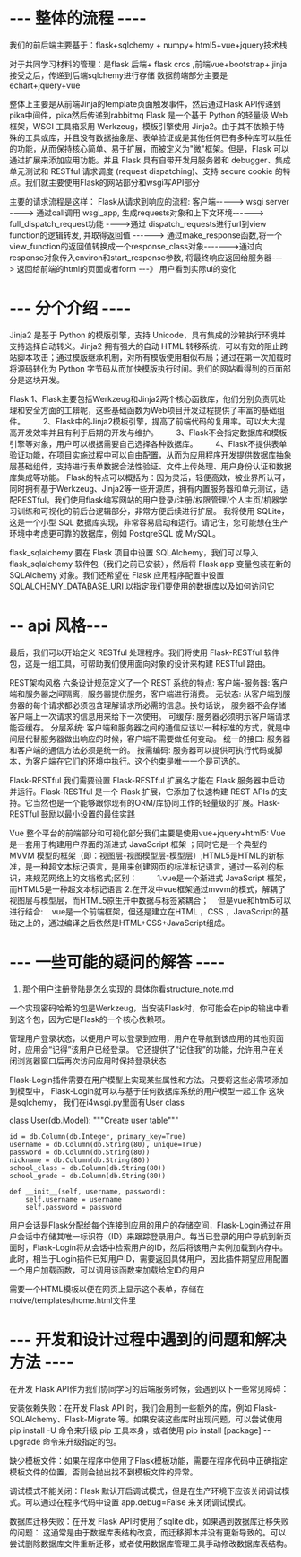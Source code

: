 # --- 整体的流程 ----
我们的前后端主要基于：flask+sqlchemy + numpy+ html5+vue+jquery技术栈

对于共同学习材料的管理：是flask 后端+ flask cros ,前端vue+bootstrap+ jinja 接受之后，传递到后端sqlchemy进行存储
数据前端部分主要是echart+jquery+vue 


整体上主要是从前端Jinja的template页面触发事件，然后通过Flask API传递到pika中间件，pika然后传递到rabbitmq
Flask 是一个基于 Python 的轻量级 Web 框架，WSGI 工具箱采用 Werkzeug，模板引擎使用 Jinja2。由于其不依赖于特殊的工具或库，并且没有数据抽象层、表单验证或是其他任何已有多种库可以胜任的功能，从而保持核心简单、易于扩展，而被定义为"微"框架。但是，Flask 可以通过扩展来添加应用功能。并且 Flask 具有自带开发用服务器和 debugger、集成单元测试和 RESTful 请求调度 (request dispatching)、支持 secure cookie 的特点。我们就主要使用Flask的网站部分和wsgi写API部分

主要的请求流程是这样：
Flask从请求到响应的流程:
客户端-----> wsgi server ----> 通过call调用 wsgi_app, 生成requests对象和上下文环境------> full_dispatch_request功能 ---->通过 dispatch_requests进行url到view function的逻辑转发, 并取得返回值 ------> 通过make_response函数,将一个view_function的返回值转换成一个response_class对象------->通过向response对象传入environ和start_response参数, 将最终响应返回给服务器--->
返回给前端的html的页面或者form ---》 用户看到实际ui的变化



# --- 分个介绍 ----

Jinja2 是基于 Python 的模版引擎，支持 Unicode，具有集成的沙箱执行环境并支持选择自动转义。Jinja2 拥有强大的自动 HTML 转移系统，可以有效的阻止跨站脚本攻击；通过模版继承机制，对所有模版使用相似布局；通过在第一次加载时将源码转化为 Python 字节码从而加快模版执行时间。我们的网站看得到的页面部分是这块开发。

Flask
1、Flask主要包括Werkzeug和Jinja2两个核心函数库，他们分别负责阢处理和安全方面的工鞥呢，这些基础函数为Web项目开发过程提供了丰富的基础组件。
　　2、Flask中的Jinja2模板引擎，提高了前端代码的复用率。可以大大提高开发效率并且有利于后期的开发与维护。
　　3、Flask不会指定数据库和模板引擎等对象，用户可以根据需要自己选择各种数据库。
　　4、Flask不提供表单验证功能，在项目实施过程中可以自由配置，从而为应用程序开发提供数据库抽象层基础组件，支持进行表单数据合法性验证、文件上传处理、用户身份认证和数据库集成等功能。
    Flask的特点可以概括为：因为灵活，轻便高效，被业界所认可，同时拥有基于Werkzeug、Jinja2等一些开源库，拥有内置服务器和单元测试，适配RESTful。我们使用flask编写网站的用户登录/注册/权限管理/个人主页/机器学习训练和可视化的前后台逻辑部分，非常方便后续进行扩展。
我将使用 SQLite，这是一个小型 SQL 数据库实现，非常容易启动和运行。请记住，您可能想在生产环境中考虑更可靠的数据库，例如 PostgreSQL 或 MySQL。

flask_sqlalchemy
要在 Flask 项目中设置 SQLAlchemy，我们可以导入 flask_sqlalchemy 软件包（我们之前已安装），然后将 Flask app 变量包装在新的 SQLAlchemy 对象。我们还希望在 Flask 应用程序配置中设置 SQLALCHEMY_DATABASE_URI 以指定我们要使用的数据库以及如何访问它

# -- api 风格--- 
最后，我们可以开始定义 RESTful 处理程序。我们将使用 Flask-RESTful 软件包，这是一组工具，可帮助我们使用面向对象的设计来构建 RESTful 路由。

REST架构风格
六条设计规范定义了一个 REST 系统的特点:
客户端-服务器: 客户端和服务器之间隔离，服务器提供服务，客户端进行消费。
无状态: 从客户端到服务器的每个请求都必须包含理解请求所必需的信息。换句话说， 服务器不会存储客户端上一次请求的信息用来给下一次使用。
可缓存: 服务器必须明示客户端请求能否缓存。
分层系统: 客户端和服务器之间的通信应该以一种标准的方式，就是中间层代替服务器做出响应的时候，客户端不需要做任何变动。
统一的接口: 服务器和客户端的通信方法必须是统一的。
按需编码: 服务器可以提供可执行代码或脚本，为客户端在它们的环境中执行。这个约束是唯一一个是可选的。

Flask-RESTful
我们需要设置 Flask-RESTful 扩展名才能在 Flask 服务器中启动并运行。Flask-RESTful 是一个 Flask 扩展，它添加了快速构建 REST APIs 的支持。它当然也是一个能够跟你现有的ORM/库协同工作的轻量级的扩展。Flask-RESTful 鼓励以最小设置的最佳实践

Vue
整个平台的前端部分和可视化部分我们主要是使用vue+jquery+html5: Vue 是一套用于构建用户界面的渐进式 JavaScript 框架 ；同时它是一个典型的 MVVM 模型的框架（即：视图层-视图模型层-模型层）;HTML5是HTML的新标准，是一种超文本标记语言，是用来创建网页的标准标记语言，通过一系列的标识，来规范网络上的文档格式;区别：
        1.vue是一个渐进式 JavaScript 框架，而HTML5是一种超文本标记语言  2.在开发中vue框架通过mvvm的模式，解耦了视图层与模型层，而HTML5原生开中数据与标签紧耦合；    但是vue和html5可以进行结合:    vue是一个前端框架，但还是建立在HTML ，CSS ，JavaScript的基础之上的，通过编译之后依然是HTML+CSS+JavaScript组成。




# ---  一些可能的疑问的解答 ----

1. 那个用户注册登陆是怎么实现的
具体你看structure_note.md 

一个实现密码哈希的包是Werkzeug，当安装Flask时，你可能会在pip的输出中看到这个包，因为它是Flask的一个核心依赖项。

管理用户登录状态，以便用户可以登录到应用，用户在导航到该应用的其他页面时，应用会“记得”该用户已经登录。
它还提供了“记住我”的功能，允许用户在关闭浏览器窗口后再次访问应用时保持登录状态

Flask-Login插件需要在用户模型上实现某些属性和方法。只要将这些必需项添加到模型中，
Flask-Login就可以与基于任何数据库系统的用户模型一起工作
这块是sqlchemy， 我们在i4wsgi.py里面有User class

class User(db.Model):
    """Create user table"""

    id = db.Column(db.Integer, primary_key=True)
    username = db.Column(db.String(80), unique=True)
    password = db.Column(db.String(80))
    nickname = db.Column(db.String(80))
    school_class = db.Column(db.String(80))
    school_grade = db.Column(db.String(80))

    def __init__(self, username, password):
        self.username = username
        self.password = password

用户会话是Flask分配给每个连接到应用的用户的存储空间，Flask-Login通过在用户会话中存储其唯一标识符（ID）来跟踪登录用户。每当已登录的用户导航到新页面时，Flask-Login将从会话中检索用户的ID，然后将该用户实例加载到内存中。此时，相当于Login插件已知用户ID，需要返回具体用户，因此插件期望应用配置一个用户加载函数，可以调用该函数来加载给定ID的用户

需要一个HTML模板以便在网页上显示这个表单，存储在moive/templates/home.html文件里

# ---  开发和设计过程中遇到的问题和解决方法 ----

在开发 Flask API作为我们协同学习的后端服务时候，会遇到以下一些常见障碍：

安装依赖失败：在开发 Flask API 时，我们会用到一些额外的库，例如 Flask-SQLAlchemy、Flask-Migrate 等。如果安装这些库时出现问题，可以尝试使用 pip install -U 命令来升级 pip 工具本身，或者使用 pip install [package] --upgrade 命令来升级指定的包。

缺少模板文件：如果在程序中使用了Flask模板功能，需要在程序代码中正确指定模板文件的位置，否则会抛出找不到模板文件的异常。

调试模式不能关闭：Flask 默认开启调试模式，但是在生产环境下应该关闭调试模式。可以通过在程序代码中设置 app.debug=False 来关闭调试模式。

数据库迁移失败：在开发 Flask API时使用了sqlite db，如果遇到数据库迁移失败的问题：
这通常是由于数据库表结构改变，而迁移脚本并没有更新导致的。可以尝试删除数据库文件重新迁移，或者使用数据库管理工具手动修改数据库表结构。



